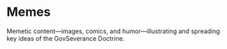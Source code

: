 # Memes

Memetic content—images, comics, and humor—illustrating and spreading key ideas of the GovSeverance Doctrine.
